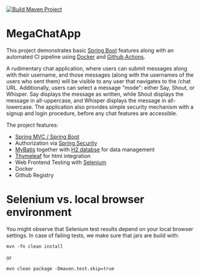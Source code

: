 [![Build Maven Project](https://github.com/Treboder/MegaChatApp/actions/workflows/maven-build.yml/badge.svg)](https://github.com/Treboder/MegaChatApp/actions/workflows/maven-build.yml)


# MegaChatApp

This project demonstrates basic [Spring Boot](https://spring.io/guides/gs/spring-boot/) features 
along with an automated CI pipeline using [Docker](https://www.docker.com/) and [Github Actions](https://github.com/features/actions).

A rudimentary chat application, where users can submit messages along with their username, and those messages (along with the usernames of the users who sent them) will be visible to any user that navigates to the /chat URL. 
Additionally, users can select a message "mode": either Say, Shout, or Whisper. 
Say displays the message as written, while Shout displays the message in all-uppercase, and Whisper displays the message in all-lowercase.
The application also provides simple security mechanism with a signup and login procedure, before any chat features are accessible. 


The project features:
* [Spring MVC / Spring Boot](https://spring.io/guides/gs/spring-boot/)
* Authorization via [Spring Security](https://spring.io/guides/gs/securing-web/)
* [MyBatis](https://mybatis.org/mybatis-3/) together with [H2 databse](https://www.h2database.com/html/main.html) for data management 
* [Thymeleaf](https://www.thymeleaf.org/) for html integration 
* Web Frontend Testing with [Selenium](https://www.selenium.dev/)
* Docker
* Github Registry


# Selenium vs. local browser environment

You might observe that Selenium test results depend on your local browser settings.
In case of failing tests, we make sure that jars are build with:
````
mvn -fn clean install
````
or
````
mvn clean package -Dmaven.test.skip=true
````